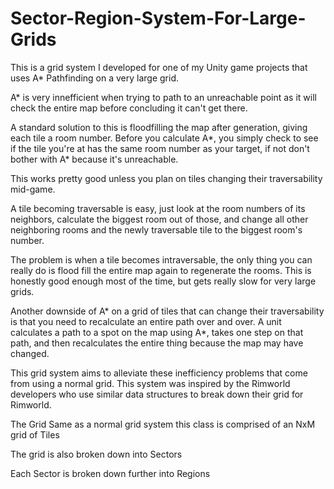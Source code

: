# Sector-Region-System-For-Large-Grids

This is a grid system I developed for one of my Unity game projects that uses A* Pathfinding on a very large grid.

A* is very innefficient when trying to path to an unreachable point as it will check the entire map before concluding it can't get there. 

A standard solution to this is floodfilling the map after generation, giving each tile a room number. Before you calculate A*, you simply check to see if the tile you're at has the same room number as your target, if not don't bother with A* because it's unreachable.

This works pretty good unless you plan on tiles changing their traversability mid-game. 

A tile becoming traversable is easy, just look at the room numbers of its neighbors, calculate the biggest room out of those, and change all other neighboring rooms and the newly traversable tile to the biggest room's number.

The problem is when a tile becomes intraversable, the only thing you can really do is flood fill the entire map again to regenerate the rooms. This is honestly good enough most of the time, but gets really slow for very large grids.

Another downside of A* on a grid of tiles that can change their traversability is that you need to recalculate an entire path over and over. A unit calculates a path to a spot on the map using A*, takes one step on that path, and then recalculates the entire thing because the map may have changed.

This grid system aims to alleviate these inefficiency problems that come from using a normal grid. This system was inspired by the Rimworld developers who use similar data structures to break down their grid for Rimworld.

The Grid
Same as a normal grid system this class is comprised of an NxM grid of Tiles

The grid is also broken down into Sectors

Each Sector is broken down further into Regions
